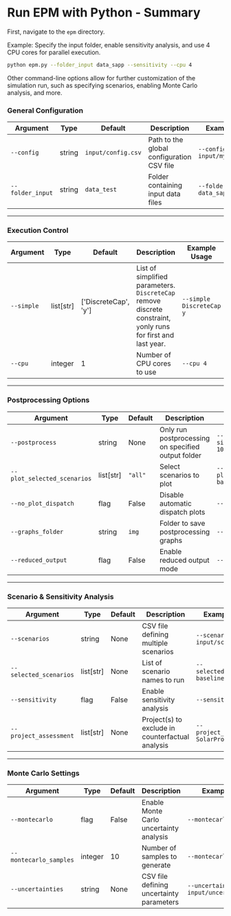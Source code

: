 # Run EPM with Python - Summary

First, navigate to the `epm` directory. 

Example: Specify the input folder, enable sensitivity analysis, and use 4 CPU cores for parallel execution.
```bash
python epm.py --folder_input data_sapp --sensitivity --cpu 4
```

Other command-line options allow for further customization of the simulation run, such as specifying scenarios, enabling Monte Carlo analysis, and more.

### General Configuration

| Argument         | Type   | Default             | Description                                                   | Example Usage                    |
|------------------|--------|---------------------|---------------------------------------------------------------|----------------------------------|
| `--config`       | string | `input/config.csv`  | Path to the global configuration CSV file                     | `--config input/my_config.csv`   |
| `--folder_input` | string | `data_test`         | Folder containing input data files                            | `--folder_input data_sapp`       |

---

### Execution Control

| Argument               | Type        | Default                         | Description                                                   | Example Usage                    |
|------------------------|-------------|----------------------------------|---------------------------------------------------------------|----------------------------------|
| `--simple`             | list[str]   | ['DiscreteCap', 'y']                             | List of simplified parameters. `DiscreteCap` remove discrete constraint, `y`only runs for first and last year.                                | `--simple DiscreteCap y`         |
| `--cpu`                | integer     | 1                                | Number of CPU cores to use                                    | `--cpu 4`                        |

---

### Postprocessing Options

| Argument                  | Type      | Default     | Description                                                      | Example Usage                               |
|---------------------------|-----------|-------------|------------------------------------------------------------------|---------------------------------------------|
| `--postprocess`           | string    | None        | Only run postprocessing on specified output folder               | `--postprocess simulations_run_2024-10-01`  |
| `--plot_selected_scenarios`| list[str]| `"all"`     | Select scenarios to plot                                         | `--plot_selected_scenarios baseline`        |
| `--no_plot_dispatch`      | flag      | False       | Disable automatic dispatch plots                                 | `--no_plot_dispatch`                        |
| `--graphs_folder`         | string    | `img`       | Folder to save postprocessing graphs                             | `--graphs_folder figures`                   |
| `--reduced_output`        | flag      | False       | Enable reduced output mode                                       | `--reduced_output`                          |

---

### Scenario & Sensitivity Analysis

| Argument              | Type       | Default | Description                                                       | Example Usage                              |
|-----------------------|------------|---------|-------------------------------------------------------------------|--------------------------------------------|
| `--scenarios`         | string     | None    | CSV file defining multiple scenarios                              | `--scenarios input/scenarios.csv`          |
| `--selected_scenarios`| list[str]  | None    | List of scenario names to run                                     | `--selected_scenarios baseline HighDemand` |
| `--sensitivity`       | flag       | False   | Enable sensitivity analysis                                       | `--sensitivity`                            |
| `--project_assessment`| list[str]  | None    | Project(s) to exclude in counterfactual analysis                  | `--project_assessment SolarProject`        |

---

### Monte Carlo Settings

| Argument              | Type     | Default | Description                                                       | Example Usage                              |
|-----------------------|----------|---------|-------------------------------------------------------------------|--------------------------------------------|
| `--montecarlo`        | flag     | False   | Enable Monte Carlo uncertainty analysis                           | `--montecarlo`                             |
| `--montecarlo_samples`| integer  | 10      | Number of samples to generate                                     | `--montecarlo_samples 20`                  |
| `--uncertainties`     | string   | None    | CSV file defining uncertainty parameters                          | `--uncertainties input/uncertainties.csv`  |